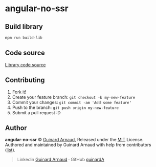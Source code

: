 # angular-no-ssr

## Build library

```bash
npm run build-lib
```

## Code source

[Library code source](./projects/angular-no-ssr)

## Contributing

1. Fork it!
2. Create your feature branch: `git checkout -b my-new-feature`
3. Commit your changes: `git commit -am 'Add some feature'`
4. Push to the branch: `git push origin my-new-feature`
5. Submit a pull request :D

## Author

**angular-no-ssr** © [Guinard Arnaud](https://github.com/guinardA), Released under the [MIT](./LICENSE) License.<br>
Authored and maintained by Guinard Arnaud with help from contributors ([list](https://github.com/guinardA/no-ssr/contributors)).

> Linkedin [Guinard Arnaud](https://fr.linkedin.com/in/arnaud-guinard-a74503a7) · GitHub [guinardA](https://github.com/guinardA)
